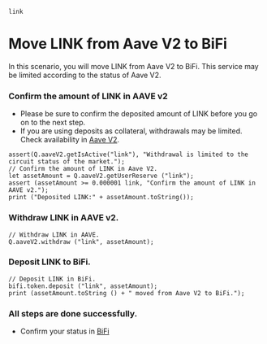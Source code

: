 ```meta-Currency
link
```

# Move LINK from Aave V2 to BiFi

In this scenario, you will move LINK from Aave V2 to BiFi. This service may be limited according to the status of Aave V2.

### Confirm the amount of LINK in AAVE v2

- Please be sure to confirm the deposited amount of LINK before you go on to the next step.
- If you are using deposits as collateral, withdrawals may be limited. Check availability in [Aave V2](https://app.aave.com/#/dashboard).

```output-Dynamic
assert(Q.aaveV2.getIsActive("link"), "Withdrawal is limited to the circuit status of the market.");
// Confirm the amount of LINK in Aave V2.
let assetAmount = Q.aaveV2.getUserReserve ("link");
assert (assetAmount >= 0.000001 link, "Confirm the amount of LINK in AAVE v2.");
print ("Deposited LINK:" + assetAmount.toString());
```

### Withdraw LINK in AAVE v2.

```taster
// Withdraw LINK in AAVE.
Q.aaveV2.withdraw ("link", assetAmount);
```

### Deposit LINK to BiFi.

```taster
// Deposit LINK in BiFi.
bifi.token.deposit ("link", assetAmount);
print (assetAmount.toString () + " moved from Aave V2 to BiFi.");
```

### All steps are done successfully.

- Confirm your status in [BiFi](https://app.bifi.finance/lend?chainid=mainnet)
